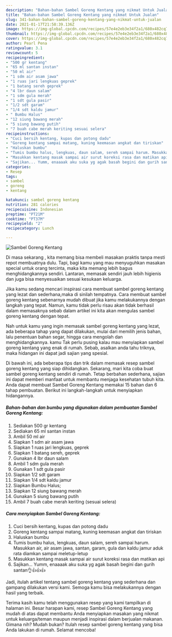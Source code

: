 ```yaml
---
description: "Bahan-bahan Sambel Goreng Kentang yang nikmat Untuk Jualan"
title: "Bahan-bahan Sambel Goreng Kentang yang nikmat Untuk Jualan"
slug: 341-bahan-bahan-sambel-goreng-kentang-yang-nikmat-untuk-jualan
date: 2021-01-17T21:58:39.136Z
image: https://img-global.cpcdn.com/recipes/57e4e2eb3e34f2a1/680x482cq70/sambel-goreng-kentang-foto-resep-utama.jpg
thumbnail: https://img-global.cpcdn.com/recipes/57e4e2eb3e34f2a1/680x482cq70/sambel-goreng-kentang-foto-resep-utama.jpg
cover: https://img-global.cpcdn.com/recipes/57e4e2eb3e34f2a1/680x482cq70/sambel-goreng-kentang-foto-resep-utama.jpg
author: Pearl Pena
ratingvalue: 3.1
reviewcount: 5
recipeingredient:
- "500 gr kentang"
- "65 ml santan instan"
- "50 ml air"
- "1 sdm air asam jawa"
- "1 ruas jari lengkuas geprek"
- "1 batang sereh geprek"
- "4 lbr daun salam"
- "1 sdm gula merah"
- "1 sdt gula pasir"
- "1/2 sdt garam"
- "1/4 sdt kaldu jamur"
- " Bumbu Halus"
- "12 siung bawang merah"
- "5 siung bawang putih"
- "7 buah cabe merah keriting sesuai selera"
recipeinstructions:
- "Cuci bersih kentang, kupas dan potong dadu"
- "Goreng kentang sampai matang, kuning keemasan angkat dan tiriskan"
- "Haluskan bumbu"
- "Tumis bumbu halus, lengkuas, daun salam, sereh sampai harum. Masukkan air, air asam jawa, santan, garam, gula dan kaldu jamur aduk rata diamkan sampai meletup-letup"
- "Masukkan kentang masak sampai air surut koreksi rasa dan matikan api"
- "Sajikan... Yumm, enaaaak aku suka yg agak basah begini dan gurih santan👌👍👍👍"
categories:
- Resep
tags:
- sambel
- goreng
- kentang

katakunci: sambel goreng kentang 
nutrition: 281 calories
recipecuisine: Indonesian
preptime: "PT21M"
cooktime: "PT37M"
recipeyield: "2"
recipecategory: Lunch

---
```



![Sambel Goreng Kentang](https://img-global.cpcdn.com/recipes/57e4e2eb3e34f2a1/680x482cq70/sambel-goreng-kentang-foto-resep-utama.jpg)

Di masa  sekarang , kita memang bisa membeli masakan praktis tanpa mesti repot membuatnya dulu. Tapi, bagi kamu yang mau menyuguhkan masakan special untuk orang tercinta, maka kita memang lebih bagus menghidangkannya sendiri. Lantaran, memasak sendiri jauh lebih higienis dan juga bisa menyesuaikan sesuai kesukaan keluarga.

Jika kamu sedang mencari inspirasi cara membuat sambel goreng kentang yang lezat dan sederhana,maka di sinilah tempatnya. Cara membuat sambel goreng kentang  sebenarnya mudah dibuat jika kamu melakukannya dengan langkah yang tepat. Namun, kamu tidak perlu risau akan tidak berhasil dalam memasaknya 
sebab dalam artikel ini kita akan mengulas sambel goreng kentang dengan tepat.  



Nah untuk kamu yang ingin memasak sambel goreng kentang yang lezat, ada beberapa tahap yang dapat dilakukan, mulai dari memilih jenis bahan, lalu penentuan bahan segar, hingga cara mengolah dan menghidangkannya. kamu Tak perlu pusing kalau mau menyiapkan sambel goreng kentang yang enak di rumah. Sebab, asalkan anda  tahu triknya, maka hidangan ini dapat jadi sajian yang spesial.

Di bawah ini, ada beberapa tips dan trik dalam memasak resep sambel goreng kentang yang siap dihidangkan. Sekarang, mari kita coba buat sambel goreng kentang sendiri di rumah. Tetap berbahan sederhana, sajian ini dapat memberi manfaat untuk membantu menjaga kesehatan tubuh kita. Anda dapat membuat Sambel Goreng Kentang memakai 15 bahan dan 6 tahap pembuatan. Berikut ini langkah-langkah untuk menyiapkan hidangannya.

<!--inarticleads1-->

##### Bahan-bahan dan bumbu yang digunakan dalam pembuatan Sambel Goreng Kentang:

1. Sediakan 500 gr kentang
1. Sediakan 65 ml santan instan
1. Ambil 50 ml air
1. Siapkan 1 sdm air asam jawa
1. Siapkan 1 ruas jari lengkuas, geprek
1. Siapkan 1 batang sereh, geprek
1. Gunakan 4 lbr daun salam
1. Ambil 1 sdm gula merah
1. Gunakan 1 sdt gula pasir
1. Siapkan 1/2 sdt garam
1. Siapkan 1/4 sdt kaldu jamur
1. Siapkan  Bumbu Halus;
1. Siapkan 12 siung bawang merah
1. Gunakan 5 siung bawang putih
1. Ambil 7 buah cabe merah keriting (sesuai selera)




<!--inarticleads2-->

##### Cara menyiapkan Sambel Goreng Kentang:

1. Cuci bersih kentang, kupas dan potong dadu
1. Goreng kentang sampai matang, kuning keemasan angkat dan tiriskan
1. Haluskan bumbu
1. Tumis bumbu halus, lengkuas, daun salam, sereh sampai harum. Masukkan air, air asam jawa, santan, garam, gula dan kaldu jamur aduk rata diamkan sampai meletup-letup
1. Masukkan kentang masak sampai air surut koreksi rasa dan matikan api
1. Sajikan... Yumm, enaaaak aku suka yg agak basah begini dan gurih santan👌👍👍👍




Jadi, itulah artikel tentang  sambel goreng kentang  yang sederhana dan gampang dilakukan versi kami. Semoga kamu bisa melakukannya dengan hasil yang terbaik. 

Terima kasih kamu telah menggunakan resep yang kami tampilkan di halaman ini. Besar harapan kami, resep  Sambel Goreng Kentang yang mudah di atas dapat membantu Anda menyiapkan masakan yang nikmat untuk keluarga/teman maupun menjadi inspirasi dalam berjualan makanan. Gimana nih? Mudah bukan? Itulah resep sambel goreng kentang yang bisa Anda lakukan di rumah. Selamat mencoba!

